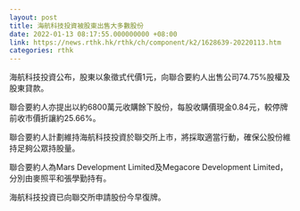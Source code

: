 ```yaml
---
layout: post
title: 海航科技投資被股東出售大多數股份
date: 2022-01-13 08:17:55.000000000 +08:00
link: https://news.rthk.hk/rthk/ch/component/k2/1628639-20220113.htm
categories: rthk
---
```


海航科技投資公布，股東以象徵式代價1元，向聯合要約人出售公司74.75%股權及股東貸款。

聯合要約人亦提出以約6800萬元收購餘下股份，每股收購價現金0.84元，較停牌前收市價折讓約25.66%。

聯合要約人計劃維持海航科技投資於聯交所上市，將採取適當行動，確保公股份維持足夠公眾持股量。

聯合要約人為Mars Development Limited及Megacore Development Limited，分別由麥照平和張學勤持有。

海航科技投資已向聯交所申請股份今早復牌。
